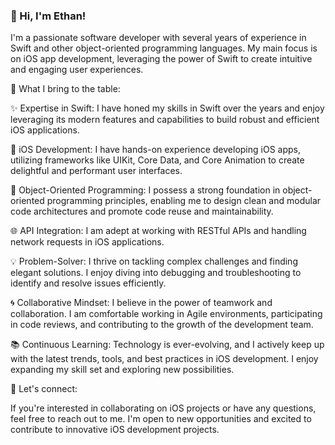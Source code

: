 ### 👋 Hi, I'm Ethan!

I'm a passionate software developer with several years of experience in Swift and other object-oriented programming languages. My main focus is on iOS app development, leveraging the power of Swift to create intuitive and engaging user experiences.

🚀 What I bring to the table:

✨ Expertise in Swift: I have honed my skills in Swift over the years and enjoy leveraging its modern features and capabilities to build robust and efficient iOS applications.

📱 iOS Development: I have hands-on experience developing iOS apps, utilizing frameworks like UIKit, Core Data, and Core Animation to create delightful and performant user interfaces.

🧩 Object-Oriented Programming: I possess a strong foundation in object-oriented programming principles, enabling me to design clean and modular code architectures and promote code reuse and maintainability.

🌐 API Integration: I am adept at working with RESTful APIs and handling network requests in iOS applications.

💡 Problem-Solver: I thrive on tackling complex challenges and finding elegant solutions. I enjoy diving into debugging and troubleshooting to identify and resolve issues efficiently.

🌀 Collaborative Mindset: I believe in the power of teamwork and collaboration. I am comfortable working in Agile environments, participating in code reviews, and contributing to the growth of the development team.

📚 Continuous Learning: Technology is ever-evolving, and I actively keep up with the latest trends, tools, and best practices in iOS development. I enjoy expanding my skill set and exploring new possibilities.

🌟 Let's connect:

If you're interested in collaborating on iOS projects or have any questions, feel free to reach out to me. I'm open to new opportunities and excited to contribute to innovative iOS development projects.


<!--
**EthanBonner/EthanBonner** is a ✨ _special_ ✨ repository because its `README.md` (this file) appears on your GitHub profile.

Here are some ideas to get you started:

- 🔭 I’m currently working on ...
- 🌱 I’m currently learning ...
- 👯 I’m looking to collaborate on ...
- 🤔 I’m looking for help with ...
- 💬 Ask me about ...
- 📫 How to reach me: ...
- 😄 Pronouns: ...
- ⚡ Fun fact: ...
-->
